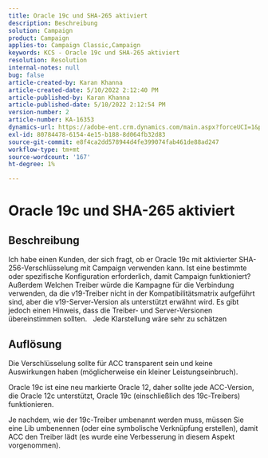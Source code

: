 ```yaml
---
title: Oracle 19c und SHA-265 aktiviert
description: Beschreibung
solution: Campaign
product: Campaign
applies-to: Campaign Classic,Campaign
keywords: KCS - Oracle 19c und SHA-265 aktiviert
resolution: Resolution
internal-notes: null
bug: false
article-created-by: Karan Khanna
article-created-date: 5/10/2022 2:12:40 PM
article-published-by: Karan Khanna
article-published-date: 5/10/2022 2:12:54 PM
version-number: 2
article-number: KA-16353
dynamics-url: https://adobe-ent.crm.dynamics.com/main.aspx?forceUCI=1&pagetype=entityrecord&etn=knowledgearticle&id=2959483e-6bd0-ec11-a7b5-00224809c556
exl-id: 80784478-6154-4e15-b188-8d064fb32d83
source-git-commit: e8f4ca2dd578944d4fe399074fab461de88ad247
workflow-type: tm+mt
source-wordcount: '167'
ht-degree: 1%

---
```


# Oracle 19c und SHA-265 aktiviert

## Beschreibung


Ich habe einen Kunden, der sich fragt, ob er Oracle 19c mit aktivierter SHA-256-Verschlüsselung mit Campaign verwenden kann. Ist eine bestimmte oder spezifische Konfiguration erforderlich, damit Campaign funktioniert? Außerdem Welchen Treiber würde die Kampagne für die Verbindung verwenden, da die v19-Treiber nicht in der Kompatibilitätsmatrix aufgeführt sind, aber die v19-Server-Version als unterstützt erwähnt wird. Es gibt jedoch einen Hinweis, dass die Treiber- und Server-Versionen übereinstimmen sollten.
 
Jede Klarstellung wäre sehr zu schätzen


## Auflösung


Die Verschlüsselung sollte für ACC transparent sein und keine Auswirkungen haben (möglicherweise ein kleiner Leistungseinbruch).



Oracle 19c ist eine neu markierte Oracle 12, daher sollte jede ACC-Version, die Oracle 12c unterstützt, Oracle 19c (einschließlich des 19c-Treibers) funktionieren.



Je nachdem, wie der 19c-Treiber umbenannt werden muss, müssen Sie eine Lib umbenennen (oder eine symbolische Verknüpfung erstellen), damit ACC den Treiber lädt (es wurde eine Verbesserung in diesem Aspekt vorgenommen).
